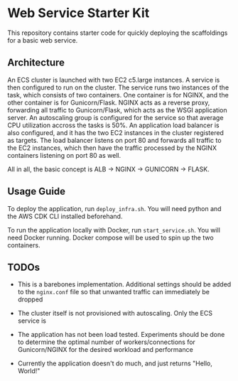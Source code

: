 # Web Service Starter Kit

This repository contains starter code for quickly deploying the scaffoldings for a basic web service.

## Architecture

An ECS cluster is launched with two EC2 c5.large instances. A service is then configured to run on the cluster. The service runs two instances of the task, which consists of two containers. One container is for NGINX, and the other container is for Gunicorn/Flask. NGINX acts as a reverse proxy, forwarding all traffic to Gunicorn/Flask, which acts as the WSGI application server. An autoscaling group is configured for the service so that average CPU utilization accross the tasks is 50%. An application load balancer is also configured, and it has the two EC2 instances in the cluster registered as targets. The load balancer listens on port 80 and forwards all traffic to the EC2 instances, which then have the traffic processed by the NGINX containers listening on port 80 as well.

All in all, the basic concept is ALB -> NGINX -> GUNICORN -> FLASK.

## Usage Guide

To deploy the application, run `deploy_infra.sh`. You will need python and the AWS CDK CLI installed beforehand.

To run the application locally with Docker, run `start_service.sh`. You will need Docker running. Docker compose will be used to spin up the two containers.

## TODOs

* This is a barebones implementation. Additional settings should be added to the `nginx.conf` file so that unwanted traffic can immediately be dropped

* The cluster itself is not provisioned with autoscaling. Only the ECS service is

* The application has not been load tested. Experiments should be done to determine the optimal number of workers/connections for Gunicorn/NGINX for the desired workload and performance

* Currently the application doesn't do much, and just returns "Hello, World!"
